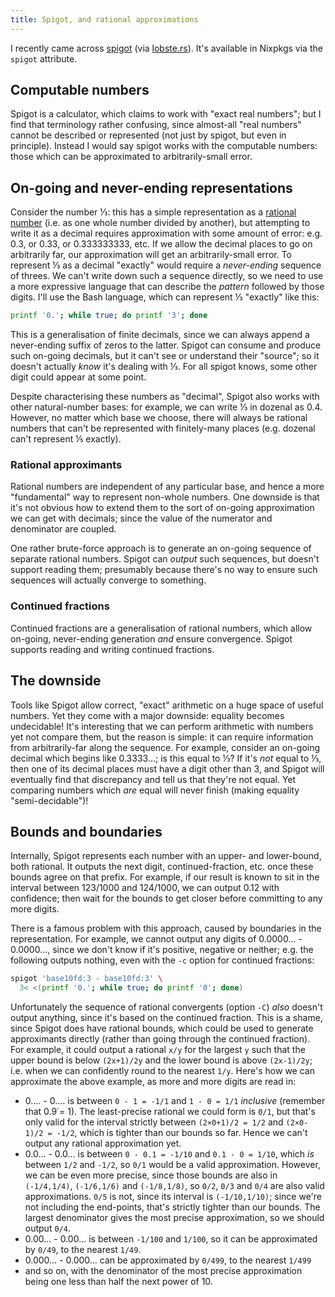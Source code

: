 ```yaml
---
title: Spigot, and rational approximations
---
```


I recently came across
[spigot](https://www.chiark.greenend.org.uk/~sgtatham/spigot/spigot.html) (via
[lobste.rs](https://lobste.rs/s/crimha/spigot_command_line_exact_real)). It's
available in Nixpkgs via the `spigot` attribute.

## Computable numbers ##

Spigot is a calculator, which claims to work with "exact real numbers"; but I
find that terminology rather confusing, since almost-all "real numbers" cannot
be described or represented (not just by spigot, but even in principle). Instead
I would say spigot works with the computable numbers: those which can be
approximated to arbitrarily-small error.

## On-going and never-ending representations ##

Consider the number ⅓: this has a simple representation as a
[rational number](https://en.wikipedia.org/wiki/Rational_number) (i.e. as one
whole number divided by another), but attempting to write it as a decimal
requires approximation with some amount of error: e.g. 0.3, or 0.33, or
0.333333333, etc. If we allow the decimal places to go on arbitrarily far, our
approximation will get an arbitrarily-small error. To represent ⅓ as a decimal
"exactly" would require a *never-ending* sequence of threes. We can't write down
such a sequence directly, so we need to use a more expressive language that can
describe the *pattern* followed by those digits. I'll use the Bash language,
which can represent ⅓ "exactly" like this:

```bash
printf '0.'; while true; do printf '3'; done
```

This is a generalisation of finite decimals, since we can always append a
never-ending suffix of zeros to the latter. Spigot can consume and produce such
on-going decimals, but it can't see or understand their "source"; so it doesn't
actually *know* it's dealing with ⅓. For all spigot knows, some other digit
could appear at some point.

Despite characterising these numbers as "decimal", Spigot also works with other
natural-number bases: for example, we can write ⅓ in dozenal as 0.4. However, no
matter which base we choose, there will always be rational numbers that can't be
represented with finitely-many places (e.g. dozenal can't represent ⅕ exactly).

### Rational approximants ###

Rational numbers are independent of any particular base, and hence a more
"fundamental" way to represent non-whole numbers. One downside is that it's not
obvious how to extend them to the sort of on-going approximation we can get with
decimals; since the value of the numerator and denominator are coupled.

One rather brute-force approach is to generate an on-going sequence of separate
rational numbers. Spigot can *output* such sequences, but doesn't support
reading them; presumably because there's no way to ensure such sequences will
actually converge to something.

### Continued fractions ###

Continued fractions are a generalisation of rational numbers, which allow
on-going, never-ending generation *and* ensure convergence. Spigot supports
reading and writing continued fractions.

## The downside ##

Tools like Spigot allow correct, "exact" arithmetic on a huge space of useful
numbers. Yet they come with a major downside: equality becomes undecidable! It's
interesting that we can perform arithmetic with numbers yet not compare them,
but the reason is simple: it can require information from arbitrarily-far along
the sequence. For example, consider an on-going decimal which begins like
0.3333…; is this equal to ⅓? If it's *not* equal to ⅓, then one of its decimal
places must have a digit other than 3, and Spigot will eventually find that
discrepancy and tell us that they're not equal. Yet comparing numbers which
*are* equal will never finish (making equality "semi-decidable")!

## Bounds and boundaries ##

Internally, Spigot represents each number with an upper- and lower-bound, both
rational. It outputs the next digit, continued-fraction, etc. once these bounds
agree on that prefix. For example, if our result is known to sit in the interval
between 123/1000 and 124/1000, we can output 0.12 with confidence; then wait for
the bounds to get closer before committing to any more digits.

There is a famous problem with this approach, caused by boundaries in the
representation. For example, we cannot output any digits of 0.0000… - 0.0000…,
since we don't know if it's positive, negative or neither; e.g. the following
outputs nothing, even with the `-c` option for continued fractions:

```bash
spigot 'base10fd:3 - base10fd:3' \
  3< <(printf '0.'; while true; do printf '0'; done)
```

Unfortunately the sequence of rational convergents (option `-C`) *also* doesn't
output anything, since it's based on the continued fraction. This is a shame,
since Spigot does have rational bounds, which could be used to generate
approximants directly (rather than going through the continued fraction). For
example, it could output a rational `x/y` for the largest `y` such that the
upper bound is below `(2x+1)/2y` and the lower bound is above `(2x-1)/2y`; i.e.
when we can confidently round to the nearest `1/y`. Here's how we can
approximate the above example, as more and more digits are read in:

 - 0.… - 0.… is between `0 - 1 = -1/1` and `1 - 0 = 1/1` *inclusive* (remember
   that 0.9̇ = 1). The least-precise rational we could form is `0/1`, but that's
   only valid for the interval strictly between `(2×0+1)/2 = 1/2` and
   `(2×0-1)/2 = -1/2`, which is tighter than our bounds so far. Hence we can't
   output any rational approximation yet.
 - 0.0… - 0.0… is between `0 - 0.1 = -1/10` and `0.1 - 0 = 1/10`, which *is*
   between `1/2` and `-1/2`, so `0/1` would be a valid approximation. However,
   we can be even more precise, since those bounds are also in `(-1/4,1/4)`,
   `(-1/6,1/6)` and `(-1/8,1/8)`, so `0/2`, `0/3` and `0/4` are also valid
   approximations. `0/5` is not, since its interval is `(-1/10,1/10)`; since
   we're not including the end-points, that's strictly tighter than our bounds.
   The largest denominator gives the most precise approximation, so we should
   output `0/4`.
 - 0.00… - 0.00… is between `-1/100` and `1/100`, so it can be approximated by
   `0/49`, to the nearest `1/49`.
 - 0.000… - 0.000… can be approximated by `0/499`, to the nearest `1/499`
 - and so on, with the denominator of the most precise approximation being one
   less than half the next power of 10.
